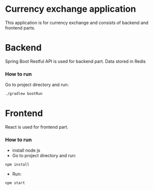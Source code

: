 # Currency exchange application
This application is for currency exchange and consists of backend and frontend parts.

# Backend
Spring Boot Restful API is used for backend part. Data stored in Redis

### How to run
Go to project directory and run:
```sh
./gradlew bootRun
```

# Frontend
React is used for frontend part.

### How to run
* install node js
* Go to project directory and run: 
```sh
npm install
```
* Run: 
```sh
npm start
```




